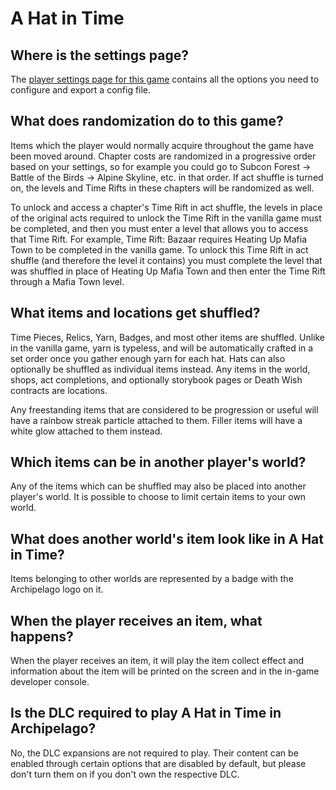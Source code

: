 # A Hat in Time

## Where is the settings page?

The [player settings page for this game](../player-settings) contains all the options you need to configure and export a
config file.

## What does randomization do to this game?

Items which the player would normally acquire throughout the game have been moved around. Chapter costs are randomized in a progressive order based on your settings, so for example you could go to Subcon Forest -> Battle of the Birds -> Alpine Skyline, etc. in that order. If act shuffle is turned on, the levels and Time Rifts in these chapters will be randomized as well.
 
To unlock and access a chapter's Time Rift in act shuffle, the levels in place of the original acts required to unlock the Time Rift in the vanilla game must be completed, and then you must enter a level that allows you to access that Time Rift. For example, Time Rift: Bazaar requires Heating Up Mafia Town to be completed in the vanilla game. To unlock this Time Rift in act shuffle (and therefore the level it contains) you must complete the level that was shuffled in place of Heating Up Mafia Town and then enter the Time Rift through a Mafia Town level.

## What items and locations get shuffled?

Time Pieces, Relics, Yarn, Badges, and most other items are shuffled. Unlike in the vanilla game, yarn is typeless, and will be automatically crafted in a set order once you gather enough yarn for each hat. Hats can also optionally be shuffled as individual items instead. Any items in the world, shops, act completions, and optionally storybook pages or Death Wish contracts are locations.

Any freestanding items that are considered to be progression or useful will have a rainbow streak particle attached to them. Filler items will have a white glow attached to them instead.

## Which items can be in another player's world?

Any of the items which can be shuffled may also be placed into another player's world. It is possible to choose to limit
certain items to your own world.

## What does another world's item look like in A Hat in Time?

Items belonging to other worlds are represented by a badge with the Archipelago logo on it.

## When the player receives an item, what happens?

When the player receives an item, it will play the item collect effect and information about the item will be printed on the screen and in the in-game developer console.

## Is the DLC required to play A Hat in Time in Archipelago?

No, the DLC expansions are not required to play. Their content can be enabled through certain options that are disabled by default, but please don't turn them on if you don't own the respective DLC.